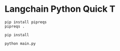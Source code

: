 # Langchain Python Quick T

```
pip install pipreqs
pipreqs .
```

```
pip install
```

```
python main.py
```